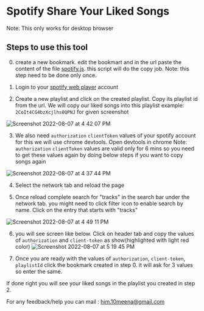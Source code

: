 # Spotify Share Your Liked Songs

Note: This only works for desktop browser

## Steps to use this tool
0. create a new bookmark. edit the bookmart and in the url paste the content of the file [spotify.js](https://github.com/himanshumeena/spotify_liked_songs_copier/blob/master/spotify.js). this script will do the copy job.
Note: this step need to be done only once.

1. Login to your [spotify web player](https://open.spotify.com/collection/tracks) account

2. Create a new playlist and click on the created playlist. Copy its playlist id from the url. We will copy our liked songs into this playlist
example: `2CoIt4CG4bzXcjlhs0QPNJ` for given screenshot

![Screenshot 2022-08-07 at 4 42 07 PM](https://user-images.githubusercontent.com/20402232/183287857-2cc1cc2a-8eec-4558-8b9b-716864aadac5.png)

3. We also need `authorization` `clientToken` values of your spotify account for this we will use chrome devtools. Open devtools in chrome
Note: `authorization` `clientToken` values are valid only for 6 mins so you need to get these values again by doing below steps if you want to copy songs again

![Screenshot 2022-08-07 at 4 37 44 PM](https://user-images.githubusercontent.com/20402232/183287747-cccceb6b-794b-4a1c-b549-edb3b655a306.png)

4. Select the network tab and reload the page

5. Once reload complete search for "tracks" in the search bar under the network tab. you might need to click filter icon to enable search by name.
Click on the entry that starts with "tracks"

![Screenshot 2022-08-07 at 4 49 11 PM](https://user-images.githubusercontent.com/20402232/183288269-7cd5b298-fefd-408f-89be-c5646f903ac1.png)

6. you will see screen like below. Click on header tab and copy the values of `authorization` and `client-token` as show(highlighted with light red color)
![Screenshot 2022-08-07 at 5 19 45 PM](https://user-images.githubusercontent.com/20402232/183289393-7a6a664d-2d1e-44cc-b9a3-05ba8803f30a.png)

7. Once you are ready with the values of `authorization`, `client-token`, `playlistId` click the bookmark created in step 0. it will ask for 3 values so enter the same.

If done right you will see your liked songs in the playlist you created in step 2.


For any feedback/help you can mail : him.10meena@gmail.com
